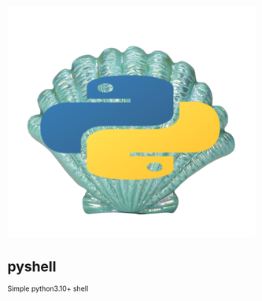 ![pyshell logo](https://github.com/0xsweat/pyshell/blob/main/pyshell.png)
# pyshell
Simple python3.10+ shell
